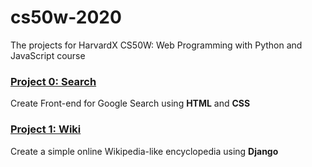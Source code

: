 # cs50w-2020

The projects for HarvardX CS50W: Web Programming with Python and JavaScript course

### [Project 0: Search](project0/)

Create Front-end for Google Search using **HTML** and **CSS**

### [Project 1: Wiki](project1/)

Create a simple online Wikipedia-like encyclopedia using **Django**
